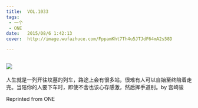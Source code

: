 ```yaml
---
title:	VOL.1033
tags:
 - 一个
 - ONE
date:	2015/08/6 1:42:13
cover:	http://image.wufazhuce.com/FppamKht7Th4u5JTJdF64mA2s58D

---
```

![](http://image.wufazhuce.com/FppamKht7Th4u5JTJdF64mA2s58D)
---

人生就是一列开往坟墓的列车，路途上会有很多站，很难有人可以自始至终陪着走完。当陪你的人要下车时，即使不舍也该心存感激，然后挥手道别。by 宫崎骏
 
Reprinted from ONE
